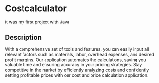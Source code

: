 # Costcalculator
It was my first project with Java

## Description
With a comprehensive set of tools and features, you can easily input all relevant factors such as materials, labor, overhead expenses, and desired profit margins. Our application automates the calculations, saving you valuable time and ensuring accuracy in your pricing strategies. Stay competitive in the market by efficiently analyzing costs and confidently setting profitable prices with our cost and price calculation application.
